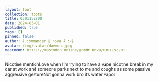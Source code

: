 ```yaml
---
layout: toot
collection: toots
title: 0301152200
date: 2024-03-01
published: true
tags: []
pinned: false
author: ⸸ commander ░ nova ⸸ :~$
avatar: /img/avatar/daemon.jpeg
mastodon: https://mastodon.online/@cmdr_nova/0301152200
---
```


Nicotine mentionLove when I’m trying to have a vape nicotine break in my car at work and someone parks next to me and coughs as some passive aggressive gestureNot gonna work bro it’s water vapor
